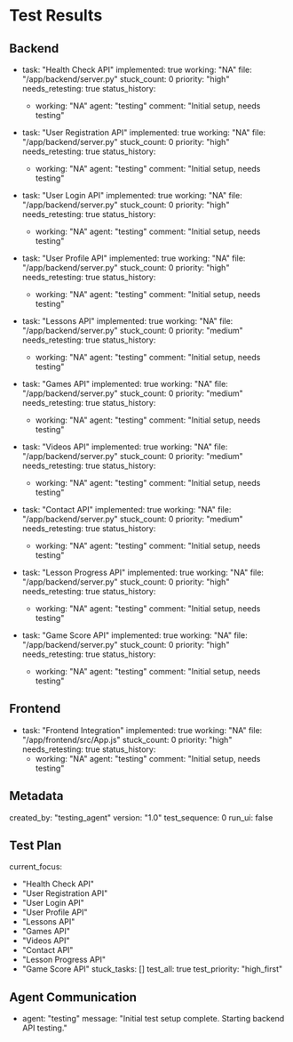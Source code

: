 # Test Results

## Backend
- task: "Health Check API"
  implemented: true
  working: "NA"
  file: "/app/backend/server.py"
  stuck_count: 0
  priority: "high"
  needs_retesting: true
  status_history:
    - working: "NA"
      agent: "testing"
      comment: "Initial setup, needs testing"

- task: "User Registration API"
  implemented: true
  working: "NA"
  file: "/app/backend/server.py"
  stuck_count: 0
  priority: "high"
  needs_retesting: true
  status_history:
    - working: "NA"
      agent: "testing"
      comment: "Initial setup, needs testing"

- task: "User Login API"
  implemented: true
  working: "NA"
  file: "/app/backend/server.py"
  stuck_count: 0
  priority: "high"
  needs_retesting: true
  status_history:
    - working: "NA"
      agent: "testing"
      comment: "Initial setup, needs testing"

- task: "User Profile API"
  implemented: true
  working: "NA"
  file: "/app/backend/server.py"
  stuck_count: 0
  priority: "high"
  needs_retesting: true
  status_history:
    - working: "NA"
      agent: "testing"
      comment: "Initial setup, needs testing"

- task: "Lessons API"
  implemented: true
  working: "NA"
  file: "/app/backend/server.py"
  stuck_count: 0
  priority: "medium"
  needs_retesting: true
  status_history:
    - working: "NA"
      agent: "testing"
      comment: "Initial setup, needs testing"

- task: "Games API"
  implemented: true
  working: "NA"
  file: "/app/backend/server.py"
  stuck_count: 0
  priority: "medium"
  needs_retesting: true
  status_history:
    - working: "NA"
      agent: "testing"
      comment: "Initial setup, needs testing"

- task: "Videos API"
  implemented: true
  working: "NA"
  file: "/app/backend/server.py"
  stuck_count: 0
  priority: "medium"
  needs_retesting: true
  status_history:
    - working: "NA"
      agent: "testing"
      comment: "Initial setup, needs testing"

- task: "Contact API"
  implemented: true
  working: "NA"
  file: "/app/backend/server.py"
  stuck_count: 0
  priority: "medium"
  needs_retesting: true
  status_history:
    - working: "NA"
      agent: "testing"
      comment: "Initial setup, needs testing"

- task: "Lesson Progress API"
  implemented: true
  working: "NA"
  file: "/app/backend/server.py"
  stuck_count: 0
  priority: "high"
  needs_retesting: true
  status_history:
    - working: "NA"
      agent: "testing"
      comment: "Initial setup, needs testing"

- task: "Game Score API"
  implemented: true
  working: "NA"
  file: "/app/backend/server.py"
  stuck_count: 0
  priority: "high"
  needs_retesting: true
  status_history:
    - working: "NA"
      agent: "testing"
      comment: "Initial setup, needs testing"

## Frontend
- task: "Frontend Integration"
  implemented: true
  working: "NA"
  file: "/app/frontend/src/App.js"
  stuck_count: 0
  priority: "high"
  needs_retesting: true
  status_history:
    - working: "NA"
      agent: "testing"
      comment: "Initial setup, needs testing"

## Metadata
created_by: "testing_agent"
version: "1.0"
test_sequence: 0
run_ui: false

## Test Plan
current_focus:
  - "Health Check API"
  - "User Registration API"
  - "User Login API"
  - "User Profile API"
  - "Lessons API"
  - "Games API"
  - "Videos API"
  - "Contact API"
  - "Lesson Progress API"
  - "Game Score API"
stuck_tasks: []
test_all: true
test_priority: "high_first"

## Agent Communication
- agent: "testing"
  message: "Initial test setup complete. Starting backend API testing."